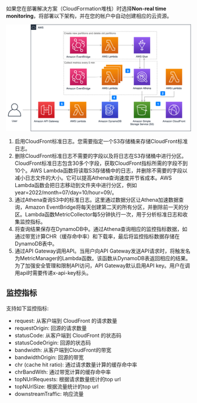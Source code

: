 如果您在部署解决方案（CloudFormation堆栈）时选择**Non-real time monitoring**，将部署以下架构，并在您的帐户中自动创建相应的云资源。

![non-real-time-monitoring](../../images/non-real-time-monitoring.png)


1. 启用CloudFront标准日志。您需要指定一个S3存储桶来存储CloudFront标准日志。
2. 删除CloudFront标准日志不需要的字段以及将日志在S3存储桶中进行分区。CloudFront标准日志包含30多个字段，获取CloudFront指标所需的字段不到10个。AWS Lambda函数将读取S3存储桶中的日志，并删除不需要的字段以减小日志文件的大小。它可以提高Athena查询速度并节省成本。AWS Lambda函数会把日志移动到文件夹中进行分区，例如year=2022/month=07/day=10/hour=09/。
3. 通过Athena查询S3中的标准日志。这里通过数据分区让Athena加速数据查询，Amazon EventBridge将每天创建第二天的所有分区，并删除前一天的分区。Lambda函数MetricCollector每5分钟执行一次，用于分析标准日志和收集监控指标。
4. 将查询结果保存在DynamoDB中。通过Athena查询相应的监控指标数据，如通过带宽计算CHR（缓存命中率）和下载率，最后将监控指标数据存储在DynamoDB表中。
5. 通过API Gateway调用API。当用户向API Gateway发送API请求时，将触发名为MetricManager的Lambda函数。该函数从DynamoDB表返回相应的结果。为了加强安全管理和限制API访问，API Gateway默认启用API key。用户在调用api时需要传递x-api-key标头。


## 监控指标 

支持如下监控指标:

- request: 从客户端到 CloudFront 的请求数量
- requestOrigin: 回源的请求数量
- statusCode: 从客户端到 CloudFront 的状态码
- statusCodeOrigin: 回源的状态码
- bandwidth: 从客户端到CloudFront的带宽
- bandwidthOrigin: 回源的带宽
- chr (cache hit ratio): 通过请求数量计算的缓存命中率
- chrBandWith: 通过带宽计算的缓存命中率
- topNUrlRequests: 根据请求数量统计的top url
- topNUrlSize: 根据流量统计的top url
- downstreamTraffic: 响应流量

